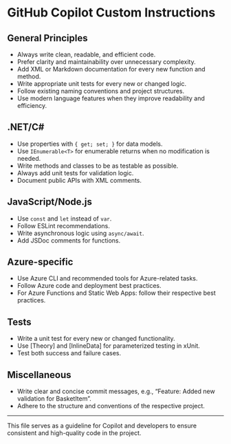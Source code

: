 # GitHub Copilot Custom Instructions

## General Principles
- Always write clean, readable, and efficient code.
- Prefer clarity and maintainability over unnecessary complexity.
- Add XML or Markdown documentation for every new function and method.
- Write appropriate unit tests for every new or changed logic.
- Follow existing naming conventions and project structures.
- Use modern language features when they improve readability and efficiency.

## .NET/C#
- Use properties with `{ get; set; }` for data models.
- Use `IEnumerable<T>` for enumerable returns when no modification is needed.
- Write methods and classes to be as testable as possible.
- Always add unit tests for validation logic.
- Document public APIs with XML comments.

## JavaScript/Node.js
- Use `const` and `let` instead of `var`.
- Follow ESLint recommendations.
- Write asynchronous logic using `async/await`.
- Add JSDoc comments for functions.

## Azure-specific
- Use Azure CLI and recommended tools for Azure-related tasks.
- Follow Azure code and deployment best practices.
- For Azure Functions and Static Web Apps: follow their respective best practices.

## Tests
- Write a unit test for every new or changed functionality.
- Use [Theory] and [InlineData] for parameterized testing in xUnit.
- Test both success and failure cases.

## Miscellaneous
- Write clear and concise commit messages, e.g., “Feature: Added new validation for BasketItem”.
- Adhere to the structure and conventions of the respective project.

---
This file serves as a guideline for Copilot and developers to ensure consistent and high-quality code in the project.